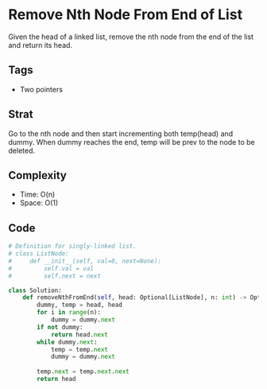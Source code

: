 # Remove Nth Node From End of List
Given the head of a linked list, remove the nth node from the end of the list and return its head.

## Tags
- Two pointers

## Strat
Go to the nth node and then start incrementing both temp(head) and dummy. When dummy reaches the end, temp will be prev to the node to be deleted.

## Complexity

- Time: O(n)
- Space: O(1)

## Code

```python
# Definition for singly-linked list.
# class ListNode:
#     def __init__(self, val=0, next=None):
#         self.val = val
#         self.next = next

class Solution:
    def removeNthFromEnd(self, head: Optional[ListNode], n: int) -> Optional[ListNode]:
        dummy, temp = head, head
        for i in range(n):
            dummy = dummy.next
        if not dummy:
            return head.next
        while dummy.next:
            temp = temp.next
            dummy = dummy.next
        
        temp.next = temp.next.next
        return head
```